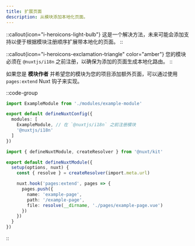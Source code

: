 ```yaml
---
title: 扩展页面
description: 从模块添加本地化页面。
---
```


::callout{icon="i-heroicons-light-bulb"}
这是一个解决方法，未来可能会添加支持以便于根据模块注册顺序扩展带本地化的页面。
::

::callout{icon="i-heroicons-exclamation-triangle" color="amber"}
您的模块必须在 `@nuxtjs/i18n` 之前注册，以确保为添加的页面生成本地化路由。
::

如果您是 **模块作者** 并希望您的模块为您的项目添加额外页面，可以通过使用 `pages:extend` Nuxt 钩子来实现。

::code-group

```ts [nuxt.config.ts]
import ExampleModule from './modules/example-module'

export default defineNuxtConfig({
  modules: [
    ExampleModule, // 在 `@nuxtjs/i18n` 之前注册模块
    '@nuxtjs/i18n'
  ]
})
```

```ts {}[modules/example-module/index.ts]
import { defineNuxtModule, createResolver } from '@nuxt/kit'

export default defineNuxtModule({
  setup(options, nuxt) {
    const { resolve } = createResolver(import.meta.url)

    nuxt.hook('pages:extend', pages => {
      pages.push({
        name: 'example-page',
        path: '/example-page',
        file: resolve(__dirname, './pages/example-page.vue')
      })
    })
  }
})
```

::
